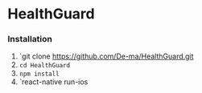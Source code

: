 # HealthGuard

### Installation 
1. `git clone https://github.com/De-ma/HealthGuard.git
2. `cd HealthGuard`
3. `npm install`
4. `react-native run-ios
